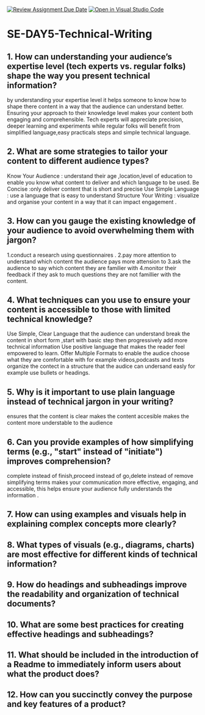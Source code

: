 [![Review Assignment Due Date](https://classroom.github.com/assets/deadline-readme-button-22041afd0340ce965d47ae6ef1cefeee28c7c493a6346c4f15d667ab976d596c.svg)](https://classroom.github.com/a/zsAR-pyY)
[![Open in Visual Studio Code](https://classroom.github.com/assets/open-in-vscode-2e0aaae1b6195c2367325f4f02e2d04e9abb55f0b24a779b69b11b9e10269abc.svg)](https://classroom.github.com/online_ide?assignment_repo_id=18870829&assignment_repo_type=AssignmentRepo)
# SE-DAY5-Technical-Writing
## 1. How can understanding your audience’s expertise level (tech experts vs. regular folks) shape the way you present technical information?
by understanding your expertise level it helps someone to know how to shape there content in a way that the audience can understand better. Ensuring  your approach to their knowledge level makes your content  both engaging and comprehensible.
Tech experts will appreciate precision, deeper learning  and experiments  while regular folks will benefit from simplified language,easy practicals steps and simple technical language.


## 2. What are some strategies to tailor your content to different audience types?
Know Your Audience : understand their age ,location,level of education to enable you know what content to deliver and which language to be used.
Be Concise :only deliver content that is short and precise
Use Simple Language : use a language that is easy to understand 
Structure Your Writing : visualize and organise your content in a way that it can impact engagement .


## 3. How can you gauge the existing knowledge of your audience to avoid overwhelming them with jargon?
1.conduct a research using questionnaires .
2.pay more attention to understand which content the audience pays more attension to
3.ask the audience to say which content they are familier with
4.monitor their feedback if they ask to much questions they are not famillier with the content.
## 4. What techniques can you use to ensure your content is accessible to those with limited technical knowledge?
Use Simple, Clear Language that the audience can understand
break the content in short form ,start with basic step then progressively  add more technical information 
Use positive language that makes the reader feel empowered to learn. 
Offer Multiple Formats to enable the audice choose what they are comfortable with for example videos,podcasts and texts
organize the contect in a structure that the audice can undersand easly for example use bullets or headings.

## 5. Why is it important to use plain language instead of technical jargon in your writing?
ensures that the content is clear
makes the content accesible
makes the content more understable to the audience 


## 6. Can you provide examples of how simplifying terms (e.g., "start" instead of "initiate") improves comprehension?
complete instead of finish,proceed instead of go,delete instead of remove 
simplifying terms makes your communication more effective, engaging, and accessible, this helps ensure your audience fully understands the information .

## 7. How can using examples and visuals help in explaining complex concepts more clearly?
## 8. What types of visuals (e.g., diagrams, charts) are most effective for different kinds of technical information?
## 9. How do headings and subheadings improve the readability and organization of technical documents?
## 10. What are some best practices for creating effective headings and subheadings?
## 11. What should be included in the introduction of a Readme to immediately inform users about what the product does?
## 12. How can you succinctly convey the purpose and key features of a product?
